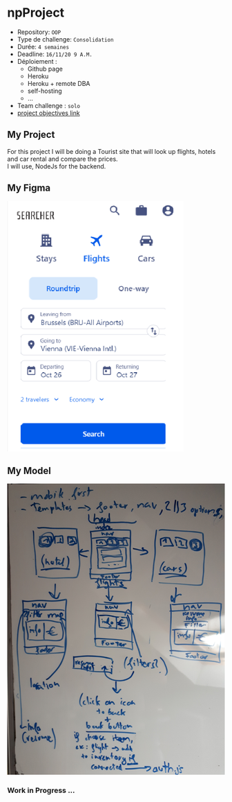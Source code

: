 # npProject

- Repository: `OOP`
- Type de challenge:  `Consolidation`
- Durée: `4 semaines`
- Deadline: `16/11/20 9 A.M.`
- Déploiement :
	- Github page
	- Heroku
	- Heroku + remote DBA
	- self-hosting
	- ...
- Team challenge :  `solo`
- [project objectives link](https://github.com/becodeorg/BXL-Swartz-3-21/tree/master/09-OOP-npProject)

## My Project
For this project I will be doing a Tourist site that will look up flights, hotels and car rental and compare the prices.   
I will use, NodeJs for the backend.

## My Figma  

![project Figma](backend/public/images/Figma.png)

## My Model

![Project Model](backend/public/images/white_board_project.jpg)

### Work in Progress ... 



